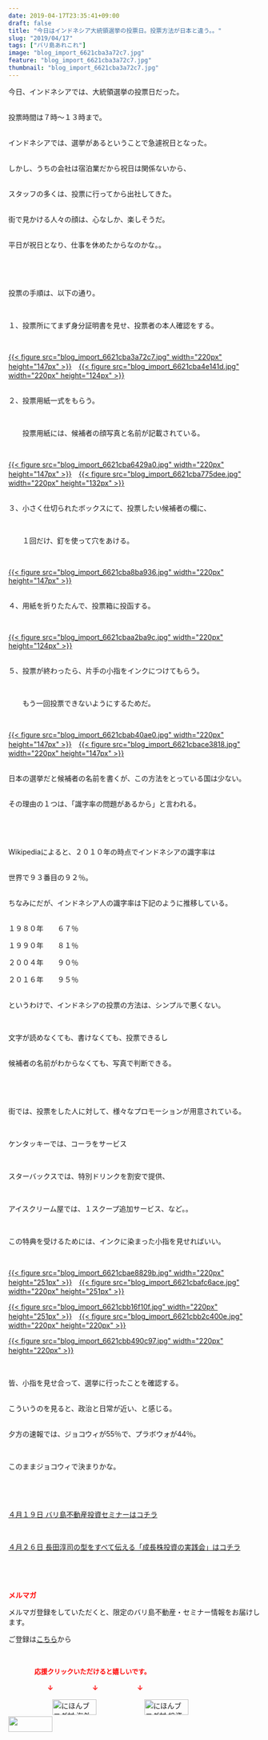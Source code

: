 ```yaml
---
date: 2019-04-17T23:35:41+09:00
draft: false
title: "今日はインドネシア大統領選挙の投票日。投票方法が日本と違う。。"
slug: "2019/04/17"
tags: ["バリ島あれこれ"]
image: "blog_import_6621cba3a72c7.jpg"
feature: "blog_import_6621cba3a72c7.jpg"
thumbnail: "blog_import_6621cba3a72c7.jpg"
---
```

<p>今日、インドネシアでは、大統領選挙の投票日だった。</p><p><br/>投票時間は７時～１３時まで。</p><p><br/>インドネシアでは、選挙があるということで急遽祝日となった。</p><p><br/>しかし、うちの会社は宿泊業だから祝日は関係ないから、</p><p><br/>スタッフの多くは、投票に行ってから出社してきた。</p><p><br/>街で見かける人々の顔は、心なしか、楽しそうだ。</p><p><br/>平日が祝日となり、仕事を休めたからなのかな。。</p><p> </p><p> </p><p>投票の手順は、以下の通り。</p><p> </p><p>１、投票所にてまず身分証明書を見せ、投票者の本人確認をする。</p><p> </p><p><a href="blog_import_6621cba3a72c7.jpg">{{< figure src="blog_import_6621cba3a72c7.jpg" width="220px" height="147px" >}}</a>　<a href="blog_import_6621cba4e141d.jpg">{{< figure src="blog_import_6621cba4e141d.jpg" width="220px" height="124px" >}}</a></p><p><br/>２、投票用紙一式をもらう。</p><p> </p><p>　　投票用紙には、候補者の顔写真と名前が記載されている。</p><p> </p><p><a href="blog_import_6621cba6429a0.jpg">{{< figure src="blog_import_6621cba6429a0.jpg" width="220px" height="147px" >}}</a>　<a href="blog_import_6621cba775dee.jpg">{{< figure src="blog_import_6621cba775dee.jpg" width="220px" height="132px" >}}</a></p><p><br/>３、小さく仕切られたボックスにて、投票したい候補者の欄に、</p><p> </p><p>　　１回だけ、釘を使って穴をあける。</p><p> </p><p><a href="blog_import_6621cba8ba936.jpg">{{< figure src="blog_import_6621cba8ba936.jpg" width="220px" height="147px" >}}</a></p><p><br/>４、用紙を折りたたんで、投票箱に投函する。</p><p> </p><p><a href="blog_import_6621cbaa2ba9c.jpg">{{< figure src="blog_import_6621cbaa2ba9c.jpg" width="220px" height="124px" >}}</a></p><p><br/>５、投票が終わったら、片手の小指をインクにつけてもらう。</p><p> </p><p>　　もう一回投票できないようにするためだ。</p><p> </p><p><a href="blog_import_6621cbab40ae0.jpg">{{< figure src="blog_import_6621cbab40ae0.jpg" width="220px" height="147px" >}}</a>　<a href="blog_import_6621cbace3818.jpg">{{< figure src="blog_import_6621cbace3818.jpg" width="220px" height="147px" >}}</a></p><p><br/>日本の選挙だと候補者の名前を書くが、この方法をとっている国は少ない。</p><p><br/>その理由の１つは、「識字率の問題があるから」と言われる。</p><p> </p><p> </p><p>Wikipediaによると、２０１０年の時点でインドネシアの識字率は</p><p><br/>世界で９３番目の９２％。</p><p><br/>ちなみにだが、インドネシア人の識字率は下記のように推移している。</p><p><br/>１９８０年　　６７％</p><p>１９９０年　　８１％</p><p>２００４年　　９０％</p><p>２０１６年　　９５％</p><p><br/>というわけで、インドネシアの投票の方法は、シンプルで悪くない。</p><p> </p><p>文字が読めなくても、書けなくても、投票できるし</p><p><br/>候補者の名前がわからなくても、写真で判断できる。</p><p> </p><p> </p><p>街では、投票をした人に対して、様々なプロモーションが用意されている。</p><p> </p><p>ケンタッキーでは、コーラをサービス</p><p> </p><p>スターバックスでは、特別ドリンクを割安で提供、</p><p> </p><p>アイスクリーム屋では、１スクープ追加サービス、など。。</p><p> </p><p>この特典を受けるためには、インクに染まった小指を見せればいい。</p><p> </p><p><a href="blog_import_6621cbae8829b.jpg">{{< figure src="blog_import_6621cbae8829b.jpg" width="220px" height="251px" >}}</a>　<a href="blog_import_6621cbafc6ace.jpg">{{< figure src="blog_import_6621cbafc6ace.jpg" width="220px" height="251px" >}}</a></p><p><a href="blog_import_6621cbb16f10f.jpg">{{< figure src="blog_import_6621cbb16f10f.jpg" width="220px" height="251px" >}}</a>　<a href="blog_import_6621cbb2c400e.jpg">{{< figure src="blog_import_6621cbb2c400e.jpg" width="220px" height="220px" >}}</a></p><p><a href="blog_import_6621cbb490c97.jpg">{{< figure src="blog_import_6621cbb490c97.jpg" width="220px" height="220px" >}}</a>　</p><p> </p><p>皆、小指を見せ合って、選挙に行ったことを確認する。</p><p><br/>こういうのを見ると、政治と日常が近い、と感じる。</p><p><br/>夕方の速報では、ジョコウィが55％で、プラボウォが44％。</p><p> </p><p>このままジョコウィで決まりかな。</p><p> </p><p> </p><p><a href="entry-12450684266.html" target="_blank">４月１９日 バリ島不動産投資セミナーはコチラ</a></p><p> </p><p><a href="entry-12450322392.html" target="_blank">４月２６日 長田淳司の型をすべて伝える「成長株投資の実践会」はコチラ</a></p><p> </p><p> </p><p><span style="font-weight: bold;"><span style="color: rgb(255, 0, 0);">メルマガ</span></span></p><p>メルマガ登録をしていただくと、限定のバリ島不動産・セミナー情報をお届けします。</p><p>ご登録は<a href="f9eeVI" target="_blank">こちら</a>から</p><p style="text-align: center;"> </p><p><font color="#ff0000" size="2"><strong>　　　　応援クリックいただけると嬉しいです。</strong></font></p><p><font color="#ff0000" size="2"><strong>　　　　　　↓　　　　　　↓　　　　　　↓</strong></font></p><p><a href="ranking.html?p_cid=01260127" id="&amp;blogmura_banner"><img alt="にほんブログ村 海外生活ブログ バリ島情報へ" border="0" height="31" src="data:image/svg+xml;charset=utf-8,%3Csvg%20xmlns%3D%22http%3A%2F%2Fwww.w3.org%2F2000%2Fsvg%22%20title%3D%22Placeholder%20for%20Images%22%20role%3D%22presentation%22%20viewBox%3D%220%200%2088%2031%22%20%2F%3E" width="88" data-src="//overseas.blogmura.com/bali/img/bali88_31.gif" style="aspect-ratio: auto 88 / 31;"/><noscript><img alt="にほんブログ村 海外生活ブログ バリ島情報へ" border="0" height="31" src="//overseas.blogmura.com/bali/img/bali88_31.gif" width="88"></noscript></a>  <a href="ranking.html?p_cid=01260127" id="&amp;blogmura_banner"><img alt="にほんブログ村 投資ブログ 不動産投資へ" border="0" height="31" src="data:image/svg+xml;charset=utf-8,%3Csvg%20xmlns%3D%22http%3A%2F%2Fwww.w3.org%2F2000%2Fsvg%22%20title%3D%22Placeholder%20for%20Images%22%20role%3D%22presentation%22%20viewBox%3D%220%200%2088%2031%22%20%2F%3E" width="88" data-src="//investment.blogmura.com/hudousantoushi/img/hudousantoushi88_31.gif" style="aspect-ratio: auto 88 / 31;"/><noscript><img alt="にほんブログ村 投資ブログ 不動産投資へ" border="0" height="31" src="//investment.blogmura.com/hudousantoushi/img/hudousantoushi88_31.gif" width="88"></noscript></a> <a href="link.php?1804582" title="人気ブログランキングへ"><img border="0" height="31" src="data:image/svg+xml;charset=utf-8,%3Csvg%20xmlns%3D%22http%3A%2F%2Fwww.w3.org%2F2000%2Fsvg%22%20title%3D%22Placeholder%20for%20Images%22%20role%3D%22presentation%22%20viewBox%3D%220%200%2088%2031%22%20%2F%3E" width="88" data-src="https://blog.with2.net/img/banner/banner_22.gif" style="aspect-ratio: auto 88 / 31;"/><noscript><img border="0" height="31" src="https://blog.with2.net/img/banner/banner_22.gif" width="88"></noscript></a></p><p> </p>


